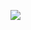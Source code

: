 <a href="https://doi.org/10.18710/TLA01U"><img src="https://img.shields.io/badge/DataverseNO%20downloads-10-orange"></a>